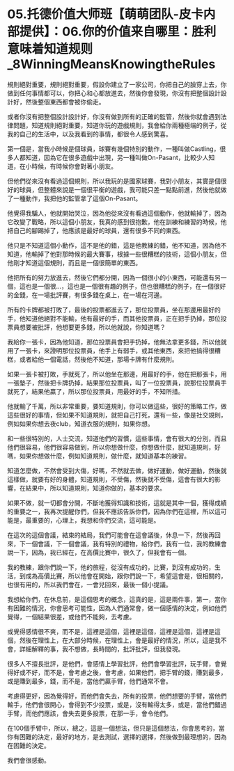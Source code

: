 # 05.托德价值大师班【萌萌团队-皮卡内部提供】：06.你的价值来自哪里：胜利意味着知道规则_8WinningMeansKnowingtheRules

規則絕對重要，規則絕對重要，假設你建立了一家公司，你把自己的臉穿上去，你做到任何事情都可以，你把心和心都放進去，然後你會發現，你沒有把整個設計設計好，然後整個東西都會被你偷走。

或者你沒有把整個設計設計好，你沒有做到所有的正確的監管，然後你就會遇到法律問題，知道規則絕對重要，知道你玩的遊戲規則，我會給你兩種極端的例子，從我的自己的生活中，以及我看到的事情，都很令人感到驚喜。

第一個是，當我小時候是個球員，球賽有幾個特別的動作，一種叫做Castling，很多人都知道，因為它在很多遊戲中出現，另一種叫做On-Pasant，比較少人知道，在小時候，有時候你會對著小朋友。

但他們從來沒有看過這個規則，所以我玩的是國家球賽，我對小朋友，其實是個很好的球員，但整體來說是一個很平衡的遊戲，我可能只差一點點前進，然後他就做了一種動作，我把他的監管拿了這個On-Pasant。

他覺得我騙人，他就開始哭泣，因為他從來沒有看過這個動作，他就輸掉了，因為它改變了戰略，所以這個小朋友，我真的感到很抱歉，他在訓練和練習的時候，他把自己的腳踢掉了，他應該是最好的球員，還有很多不同的東西。

他只是不知道這個小動作，這不是他的錯，這是他教練的錯，他不知道，因為他不知道，他輸掉了他對那時候的最大賽事，根據一些很糟糕的技術，這個小朋友，但他剛才知道這個規則，而且是一個很簡單的東西。

他把所有的努力放進去，然後它們都分開，因為一個很小的小東西，可能還有另一個，這也是一個很…，這也是一個很有趣的例子，但也很糟糕的例子，在一個很好的金錢，在一場批評賽，有很多錢在桌上，在一場在河邊。

所有的卡牌都被打敗了，最後的投票都進去了，那位投票員，坐在那邊用最好的手，他知道他絕對不能輸，他有最好的手，而其他投票員，正在把手扔掉，那位投票員想要被批評，他想要更多錢，所以他就說，你知道嗎？

我給你一張卡，因為他知道，那位投票員會把手扔掉，他無法拿更多錢，所以他就用了一張卡，來證明那位投票員，他手上有弱手，或其他東西，來把他搞得很糟糕，或者給他一個電話，然後他不知道，那場卡牌有什麼規則。

如果一張卡被打敗，手就死了，所以他坐在那邊，用最好的手，他在把那張卡，用一張墊子，然後把卡牌扔掉，結果那位投票員，叫了一位投票員，說那位投票員手就死了，結果他贏了，所以那位投票員，用最好的手，不知所措。

他就輸了千萬，所以非常重要，要知道規則，你可以做這些，很好的策略工作，做這些很好的事情，但如果不知道規則，就把自己打死，還有一些，像是社交規則，例如如果你想去夜club，知道衣服的規則，如果你想。

和一些很特別的，人士交流，知道他們的習慣，這些事情，會有很大的分別，而且他們很容易，他們很容易做到，所以你想做什麼，你想做什麼，就知道規則，好嗎，如果你想做什麼，例如知道規則，做什麼，就知道基本的練習。

知道怎麼做，不然會受到大傷，好嗎，不然就去做，做好運動，做好運動，然後就這樣做，就要有好的身體，知道規則，不受傷，然後就不受傷，這會有很大的影響，在結果中，所以知道規則，知道你做的，基本的要求。

如果不做，就一切都會分開，不斷地獲得知識和技術，這就是其中一個，獲得成績的重要之一，我再次提醒你們，但我不應該告訴你們，因為你們在這裡，所以這可能是，最重要的，心理上，我想和你們交流，這可能是。

在這次的這個會議，結束的結局，我們可能會在這會議後，休息一下，然後再回來，下一個會議，下一個會議，我有特別的禮物，給你們，我有一位，我的教練會說一下，因為，我已經在，在高價比賽中，很久了，但我會有一個。

我的教練，跟你們說一下，他的旅程，從沒有成功的，比賽，到沒有成功的，生活，到成為高價比賽，所以他會在開始，跟你們說一下，希望這會是，很相關的，也很有用的，所以我們會在，一會兒回來，最後一個小提議。

我想給你們，在休息前，是這個思考的概念，這真的是，這是兩件事，第一，當你有困難的情況，你會思考可能性，因為人們通常會，做一個感情的決定，例如他們覺得，一個結果很差，或他們不能夠，去考慮。

或覺得感情很不爽，而不是，這裡是這個，這裡是這個，這裡是這個，這裡是這個，然後在理性上，在大部分時候，在理性上，會是最好的情況，所以，這是我不會，詳細解釋的事，我不想做，長時間的，批評批評，但我發現。

很多人不擅長批評，是他們，會感情上學習批評，他們會學習批評，玩手臂，會覺得好或不好，而不是，會考慮之後，會考慮，如果他們，把手臂的錢，賺到最多，或是賺到最多，錢，而不是，當他們贏手臂，他們通常不會。

考慮得更好，因為覺得好，而他們會失去，所有的投票，他們想要的手臂，當他們輸手，他們會很開心，會得到不少投票，或是，沒有輸得太多，或是，當他們錯過手臂，而他們應該，會失去更多投票，在那一手，會令他們。

在100個手臂中，所以，總之，這是一個想法，但只是這個想法，你會思考的，當你有困難的決定，最好的地方，是去測試，選擇的選擇，然後做到最理想的，因為在困難的決定。

我們會很感動。